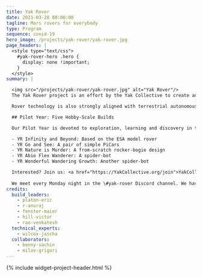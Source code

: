 ```yaml
---
title: Yak Rover
date: 2021-03-28 00:00:00
tagline: Mars rovers for everybody
type: Program
sequence: covid-19
hero_image: /projects/yak-rover/yak-rover.jpg
page_headers: |
  <style type="text/css">
    #yak-rover-hero .hero {
      display: none !important;
    }
  </style>
summary: |

  <img src="/projects/yak-rover/yak-rover.jpg" alt="Yak Rover"/>
  The Yak Rover project is an effort by the Yak Collective to create an open-source rover design capable of actually being deployed on Mars by 2031. We are betting that radically declining launch costs, and increasingly capable infrastructure on Mars and the Moon (such as shared communications relay or charging facilities) could open up the possibility of an open-source space program based on low-cost rovers. 

  Rover technology is also strongly aligned with terrestrial autonomous robot technology, in applications such as package delivery, search-and-rescue, and elder-care. The inputs required for these applications, such as efficient batteries, advanced motors, and robust software stacks, are increasingly becoming commoditized and low-cost, lowering barriers to entry. We believe open-source pursuit of the demanding engineering capabilities required for space applications will have significant spin-off benefits for these other applications, and allow independent makers and consultants to develop the kinds of skills that are currently limited to members of advanced corporate and government research laboratories.

  ## Pilot Year: Five Hobby-Scale Builds

  Our Pilot Year is devoted to exploration, learning and discovery in the form of a “build party.”  Individual Yak Rover team members are aiming to build a set of simple hobby-scale rovers of varied designs, and meeting weekly to share learnings and discuss technical challenges. The goal is to build a foundation of knowledge and hands-on practical skills. Meet the five Yak Rovers (YRs) taking shape in 2021!

  - YR Infinity and Beyond: Based on the ESA model rover
  - YR Go and See: A pair of simple PiCars
  - YR Nature is Murder: A from-scratch rocker-bogie design
  - YR Abio Flex Wanderer: A spider-bot
  - YR Wonderful Wandering Growth: Another spider-bot

  Interested? Join us: <a href="https://YakCollective.org/join">YakCollective.org/join</a>.
  
  We meet every Monday night in the \#yak-rover Discord channel. We have plenty of ways you can contribute to the ongoing builds, or independently. We need you.
credits:
  build_leaders:
    - platon-eric
    - r-anuraj
    - fenster-maier
    - hill-victor
    - rao-venkatesh
  technical_experts:
    - wilcox-jascha
  collaborators:
    - benny-sachin
    - milov-grigori
---
```

{% include widget-project-header.html %}
